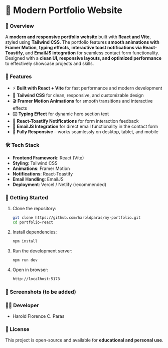 # 🌟 Modern Portfolio Website  

### 📌 Overview  
A **modern and responsive portfolio website** built with **React and Vite**, styled using **Tailwind CSS**. The portfolio features **smooth animations with Framer Motion**, **typing effects**, **interactive toast notifications via React-Toastify**, and **EmailJS integration** for seamless contact form functionality. Designed with a **clean UI, responsive layouts, and optimized performance** to effectively showcase projects and skills.  

### 🎯 Features  
- ⚡ **Built with React + Vite** for fast performance and modern development  
- 🎨 **Tailwind CSS** for clean, responsive, and customizable design  
- 🎬 **Framer Motion Animations** for smooth transitions and interactive effects  
- ⌨️ **Typing Effect** for dynamic hero section text  
- 🔔 **React-Toastify Notifications** for form interaction feedback  
- 📩 **EmailJS Integration** for direct email functionality in the contact form  
- 📱 **Fully Responsive** – works seamlessly on desktop, tablet, and mobile  

### 🛠️ Tech Stack  
- **Frontend Framework**: React (Vite)  
- **Styling**: Tailwind CSS  
- **Animations**: Framer Motion  
- **Notifications**: React-Toastify  
- **Email Handling**: EmailJS  
- **Deployment**: Vercel / Netlify (recommended)  

### 🚀 Getting Started  
1. Clone the repository:  
   ```bash 
   git clone https://github.com/haroldparas/my-portfolio.git
   cd portfolio-react
2. Install dependencies:
   ```bash
   npm install
3. Run the development server:
   ```bash
   npm run dev
4. Open in browser: 
   ```bash
   http://localhost:5173

### 📸 Screenshots (to be added)   

### 👨‍💻 Developer  
- Harold Florence C. Paras  

### 📜 License  
This project is open-source and available for **educational and personal use**.  
